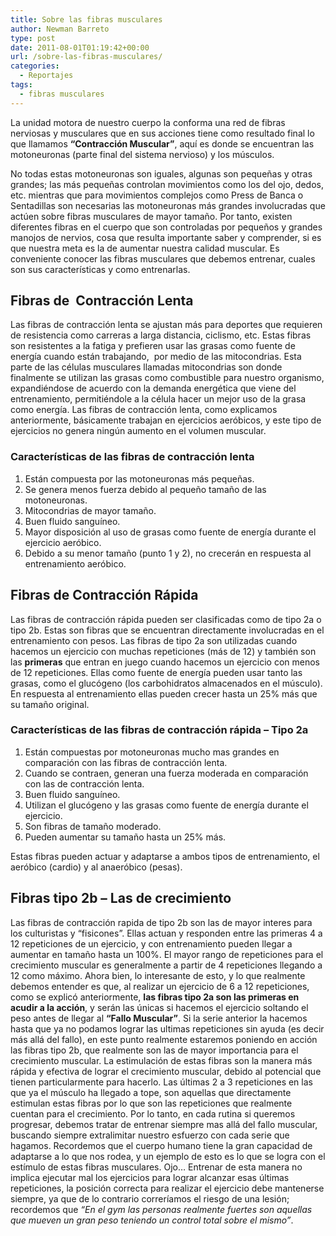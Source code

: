 ```yaml
---
title: Sobre las fibras musculares
author: Newman Barreto
type: post
date: 2011-08-01T01:19:42+00:00
url: /sobre-las-fibras-musculares/
categories:
  - Reportajes
tags:
  - fibras musculares
---
```

<span class="main-paragraph">La unidad motora de nuestro cuerpo la conforma una red de fibras nerviosas y musculares que en sus acciones tiene como resultado final lo que llamamos <strong>&#8220;Contracción Muscular&#8221;</strong>, aquí es donde se encuentran las motoneuronas (parte final del sistema nervioso) y los músculos.</span>

No todas estas motoneuronas son iguales, algunas son pequeñas y otras grandes; las más pequeñas controlan movimientos como los del ojo, dedos, etc. mientras que para movimientos complejos como Press de Banca o Sentadillas son necesarias las motoneuronas más grandes involucradas que actúen sobre fibras musculares de mayor tamaño. Por tanto, existen diferentes fibras en el cuerpo que son controladas por pequeños y grandes manojos de nervios, cosa que resulta importante saber y comprender, si es que nuestra meta es la de aumentar nuestra calidad muscular. Es conveniente conocer las fibras musculares que debemos entrenar, cuales son sus características y como entrenarlas.

## Fibras de  Contracción Lenta

Las fibras de contracción lenta se ajustan más para deportes que requieren de resistencia como carreras a larga distancia, ciclismo, etc. Estas fibras son resistentes a la fatiga y prefieren usar las grasas como fuente de energía cuando están trabajando,  por medio de las mitocondrias. Esta parte de las células musculares llamadas mitocondrias son donde finalmente se utilizan las grasas como combustible para nuestro organismo, expandiéndose de acuerdo con la demanda energética que viene del entrenamiento, permitiéndole a la célula hacer un mejor uso de la grasa como energía. Las fibras de contracción lenta, como explicamos anteriormente, básicamente trabajan en ejercicios aeróbicos, y este tipo de ejercicios no genera ningún aumento en el volumen muscular.

### Características de las fibras de contracción lenta

  1. Están compuesta por las motoneuronas más pequeñas.
  2. Se genera menos fuerza debido al pequeño tamaño de las motoneuronas.
  3. Mitocondrias de mayor tamaño.
  4. Buen fluido sanguíneo.
  5. Mayor disposición al uso de grasas como fuente de energía durante el ejercicio aeróbico.
  6. Debido a su menor tamaño (punto 1 y 2), no crecerán en respuesta al entrenamiento aeróbico.

## Fibras de Contracción Rápida

Las fibras de contracción rápida pueden ser clasificadas como de tipo 2a o tipo 2b. Estas son fibras que se encuentran directamente involucradas en el entrenamiento con pesos. Las fibras de tipo 2a son utilizadas cuando hacemos un ejercicio con muchas repeticiones (más de 12) y también son las **primeras** que entran en juego cuando hacemos un ejercicio con menos de 12 repeticiones. Ellas como fuente de energía pueden usar tanto las grasas, como el glucógeno (los carbohidratos almacenados en el músculo). En respuesta al entrenamiento ellas pueden crecer hasta un 25% más que su tamaño original.

### Características de las fibras de contracción rápida &#8211; Tipo 2a

  1. Están compuestas por motoneuronas mucho mas grandes en comparación con las fibras de contracción lenta.
  2. Cuando se contraen, generan una fuerza moderada en comparación con las de contracción lenta.
  3. Buen fluido sanguíneo.
  4. Utilizan el glucógeno y las grasas como fuente de energía durante el ejercicio.
  5. Son fibras de tamaño moderado.
  6. Pueden aumentar su tamaño hasta un 25% más.

Estas fibras pueden actuar y adaptarse a ambos tipos de entrenamiento, el aeróbico (cardio) y al anaeróbico (pesas).

## Fibras tipo 2b &#8211; Las de crecimiento

Las fibras de contracción rapida de tipo 2b son las de mayor interes para los culturistas y &#8220;fisicones&#8221;. Ellas actuan y responden entre las primeras 4 a 12 repeticiones de un ejercicio, y con entrenamiento pueden llegar a aumentar en tamaño hasta un 100%. El mayor rango de repeticiones para el crecimiento muscular es generalmente a partir de 4 repeticiones llegando a 12 como máximo. Ahora bien, lo interesante de esto, y lo que realmente debemos entender es que, al realizar un ejercicio de 6 a 12 repeticiones, como se explicó anteriormente, **las fibras tipo 2a son las primeras en acudir a la acción**, y serán las únicas si hacemos el ejercicio soltando el peso antes de llegar al **&#8220;Fallo Muscular&#8221;**. Si la serie anterior la hacemos hasta que ya no podamos lograr las ultimas repeticiones sin ayuda (es decir más allá del fallo), en este punto realmente estaremos poniendo en acción las fibras tipo 2b, que realmente son las de mayor importancia para el crecimiento muscular. La estimulación de estas fibras son la manera más rápida y efectiva de lograr el crecimiento muscular, debido al potencial que tienen particularmente para hacerlo. Las últimas 2 a 3 repeticiones en las que ya el músculo ha llegado a tope, son aquellas que directamente estimulan estas fibras por lo que son las repeticiones que realmente cuentan para el crecimiento. Por lo tanto, en cada rutina si queremos progresar, debemos tratar de entrenar siempre mas allá del fallo muscular, buscando siempre extralimitar nuestro esfuerzo con cada serie que hagamos. Recordemos que el cuerpo humano tiene la gran capacidad de adaptarse a lo que nos rodea, y un ejemplo de esto es lo que se logra con el estímulo de estas fibras musculares. Ojo&#8230; Entrenar de esta manera no implica ejecutar mal los ejercicios para lograr alcanzar esas últimas repeticiones, la posición correcta para realizar el ejercicio debe mantenerse siempre, ya que de lo contrario correríamos el riesgo de una lesión; recordemos que _&#8220;En el gym las personas realmente fuertes son aquellas que mueven un gran peso teniendo un control total sobre el mismo&#8221;_.